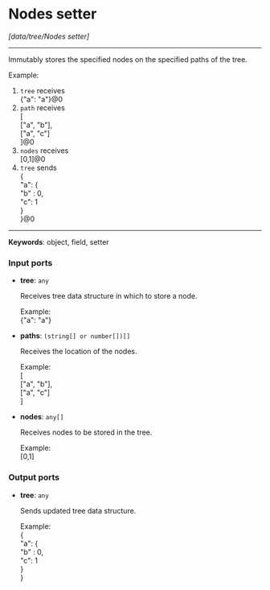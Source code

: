 # Nodes setter

_[data/tree/Nodes setter]_

---

Immutably stores the specified nodes on the specified paths of the tree.  
  
Example:  
1. `tree` receives   
{"a": "a"}@0  
2. `path` receives  
[  
  ["a", "b"],  
  ["a", "c"]  
]@0  
3. `nodes` receives  
[0,1]@0  
4. `tree` sends  
{  
  "a": {  
     "b" : 0,  
     "c": 1  
  }  
}@0  

---

__Keywords__: object, field, setter

### Input ports

* __tree__: ` any `

    Receives tree data structure in which to store a node.  
      
    Example:  
    {"a": "a"}  


* __paths__: ` (string[] or number[])[] `

    Receives the location of the nodes.  
      
    Example:  
    [  
      ["a", "b"],  
      ["a", "c"]  
    ]  


* __nodes__: ` any[] `

    Receives nodes to be stored in the tree.  
      
    Example:  
    [0,1]  

### Output ports

* __tree__: ` any `

    Sends updated tree data structure.  
      
    Example:  
    {  
      "a": {  
         "b" : 0,  
         "c": 1  
      }  
    }  

